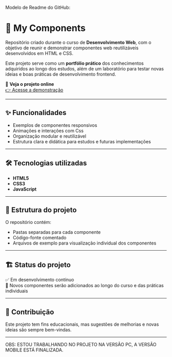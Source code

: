 Modelo de Readme do GitHub:


# 🚀 My Components

Repositório criado durante o curso de **Desenvolvimento Web**, com o objetivo de reunir e demonstrar componentes web reutilizáveis desenvolvidos em HTML e CSS.

Este projeto serve como um **portfólio prático** dos conhecimentos adquiridos ao longo dos estudos, além de um laboratório para testar novas ideias e boas práticas de desenvolvimento frontend.

🔗 **Veja o projeto online**  
[👉 Acesse a demonstração](https://biellzindev.github.io/Angels-hostels/)

---

## ✨ Funcionalidades

- Exemplos de componentes responsivos
- Animações e interações com Css
- Organização modular e reutilizável
- Estrutura clara e didática para estudos e futuras implementações

---

## 🛠️ Tecnologias utilizadas

- **HTML5**
- **CSS3**
- **JavaScript**

---

## 📂 Estrutura do projeto

O repositório contém:
- Pastas separadas para cada componente
- Código-fonte comentado
- Arquivos de exemplo para visualização individual dos componentes

---

## 🏗️ Status do projeto

✅ Em desenvolvimento contínuo  
🔄 Novos componentes serão adicionados ao longo do curso e das práticas individuais

---

## 🤝 Contribuição

Este projeto tem fins educacionais, mas sugestões de melhorias e novas ideias são sempre bem-vindas.

---

OBS: ESTOU  TRABALHANDO NO PROJETO NA VERSÃO PC, A VERSÃO MOBILE ESTÁ FINALIZADA.

